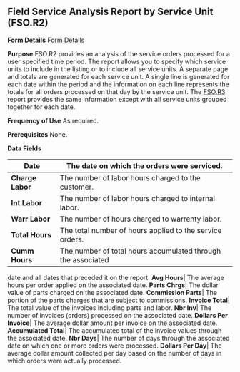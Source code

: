 ## Field Service Analysis Report by Service Unit (FSO.R2)
<PageHeader />

**Form Details**
[Form Details](../FSO-R2-1/README.md)

**Purpose**
FSO.R2 provides an analysis of the service orders processed for a user
specified time period. The report allows you to specify which service units to
include in the listing or to include all service units. A separate page and
totals are generated for each service unit. A single line is generated for
each date within the period and the information on each line represents the
totals for all orders processed on that day by the service unit. The
[FSO.R3](../FSO-R3/README.md) report provides the same information except with all
service units grouped together for each date.

**Frequency of Use**
As required.

**Prerequisites**
None.

**Data Fields**

| **Date**         | The date on which the orders were serviced.                  |
| ---------------- | ------------------------------------------------------------ |
| **Charge Labor** | The number of labor hours charged to the customer.           |
| **Int Labor**    | The number of labor hours charged to internal labor.         |
| **Warr Labor**   | The number of hours charged to warrenty labor.               |
| **Total Hours**  | The total number of hours applied to the service orders.     |
| **Cumm Hours**   | The number of total hours accumulated through the associated |
date and all dates that preceded it on the report.
**Avg Hours**|  The average hours per order applied on the associated date.
**Parts Chrgs**|  The dollar value of parts charged on the associated date.
**Commission Parts**|  The portion of the parts charges that are subject to
commissions.
**Invoice Total**|  The total value of the invoices including parts and labor.
**Nbr Inv**|  The number of invoices (orders) processed on the associated
date.
**Dollars Per Invoice**|  The average dollar amount per invoice on the
associated date.
**Accumulated Total**|  The accumulated total of the invoice values through
the associated date.
**Nbr Days**|  The number of days through the associated date on which one or
more orders were processed.
**Dollars Per Day**|  The average dollar amount collected per day based on the
number of days in which orders were actually processed.

<badge text= "Version 8.10.57 " vertical="middle" />

<PageFooter />
